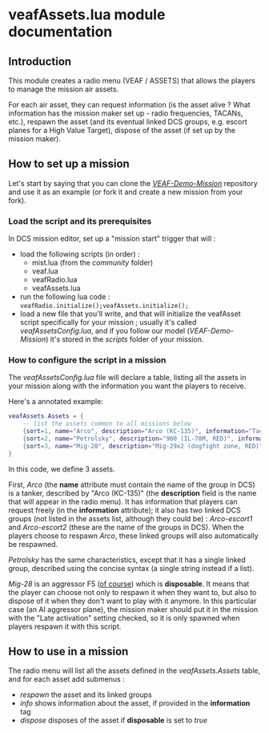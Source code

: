 # veafAssets.lua module documentation

## Introduction

This module creates a radio menu (VEAF / ASSETS) that allows the players to manage the mission air assets.

For each air asset, they can request information (is the asset alive ? What information has the mission maker set up - radio frequencies, TACANs, etc.), respawn the asset (and its eventual linked DCS groups, e.g. escort planes for a High Value Target), dispose of the asset (if set up by the mission maker).

## How to set up a mission

Let's start by saying that you can clone the *[VEAF-Demo-Mission](https://github.com/VEAF/VEAF-Demo-Mission)* repository and use it as an example (or fork it and create a new mission from your fork).

### Load the script and its prerequisites

In DCS mission editor, set up a "mission start" trigger that will :

* load the following scripts (in order) :
  * mist.lua (from the *community* folder)
  * veaf.lua
  * veafRadio.lua
  * veafAssets.lua
* run the following lua code : `veafRadio.initialize();veafAssets.initialize();`
* load a new file that you'll write, and that will initialize the veafAsset script specifically for your mission ; usually it's called *veafAssetsConfig.lua*, and if you follow our model (*VEAF-Demo-Mission*) it's stored in the *scripts* folder of your mission.

### How to configure the script in a mission

The *veafAssetsConfig.lua* file will declare a table, listing all the assets in your mission along with the information you want the players to receive.

Here's a annotated example:

```lua
veafAssets.Assets = {
    -- list the assets common to all missions below
    {sort=1, name="Arco", description="Arco (KC-135)", information="Tacan 11Y\nVHF 130.4 Mhz\nZone OUEST", linked={"Arco-escort1","Arco-escort2"}},
    {sort=2, name="Petrolsky", description="900 (IL-78M, RED)", information="VHF 267 Mhz", linked="Petrolsky-escort"},  
    {sort=3, name="Mig-28", description="Mig-29x2 (dogfight zone, RED)", disposable=true, information="They spawn near N41° 09' 31\" E043° 05' 08\""},
}
```

In this code, we define 3 assets.

First, *Arco* (the **name** attribute must contain the name of the group in DCS) is a tanker, described by "Arco (KC-135)" (the **description** field is the name that will appear in the radio menu).
It has information that players can request freely (in the **information** attribute); it also has two linked DCS groups (not listed in the assets list, although they could be) : *Arco-escort1* and 
*Arco-escort2* (these are the name of the groups in DCS).
When the players choose to respawn *Arco*, these linked groups will also automatically be respawned.

*Petrolsky* has the same characteristics, except that it has a single linked group, described using the concise syntax (a single string instead if a list).

*Mig-28* is an aggressor F5 ([of course](https://topgun.fandom.com/wiki/MiG-28)) which is **disposable**. It means that the player can choose not only to respawn it when they want to, but also to dispose of it when they don't want to play with it anymore.
In this particular case (an AI aggressor plane), the mission maker should put it in the mission with the "Late activation" setting checked, so it is only spawned when players respawn it with this script.

## How to use in a mission

The radio menu will list all the assets defined in the *veafAssets.Assets* table, and for each asset add submenus :

* *respawn* the asset and its linked groups
* *info* shows information about the asset, if provided in the **information** tag
* *dispose* disposes of the asset if **disposable** is set to *true*
